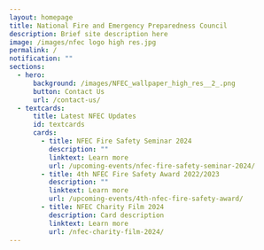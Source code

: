 ```yaml
---
layout: homepage
title: National Fire and Emergency Preparedness Council
description: Brief site description here
image: /images/nfec logo high res.jpg
permalink: /
notification: ""
sections:
  - hero:
      background: /images/NFEC_wallpaper_high_res__2_.png
      button: Contact Us
      url: /contact-us/
  - textcards:
      title: Latest NFEC Updates
      id: textcards
      cards:
        - title: NFEC Fire Safety Seminar 2024
          description: ""
          linktext: Learn more
          url: /upcoming-events/nfec-fire-safety-seminar-2024/
        - title: 4th NFEC Fire Safety Award 2022/2023
          description: ""
          linktext: Learn more
          url: /upcoming-events/4th-nfec-fire-safety-award/
        - title: NFEC Charity Film 2024
          description: Card description
          linktext: Learn more
          url: /nfec-charity-film-2024/
---
```

